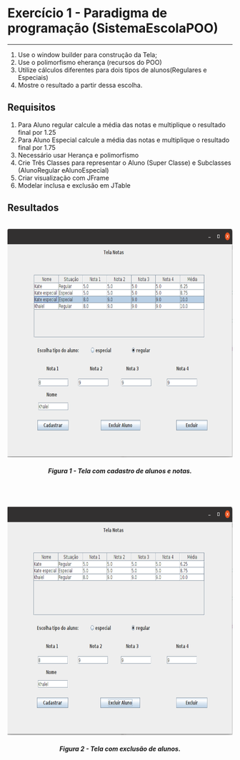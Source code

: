 # Exercício 1 - Paradigma de programação (SistemaEscolaPOO)

------

1. Use o window builder para construção da Tela;
2. Use o polimorfismo eherança (recursos do POO)
3. Utilize cálculos diferentes para dois tipos de alunos(Regulares e Especiais)
5. Mostre o resultado a partir dessa escolha.

## Requisitos
1. Para Aluno regular calcule a média das notas e multiplique o resultado final por 1.25
2. Para Aluno Especial calcule a média das notas e multiplique o resultado final por 1.75
3. Necessário usar Herança e polimorfismo
4. Crie Três Classes para representar o Aluno (Super Classe) e Subclasses (AlunoRegular eAlunoEspecial)
5. Criar visualização com JFrame
6. Modelar inclusa e exclusão em JTable


## Resultados

<p align="center">
    <br>
    <img src="./Images/inclusion.png" width=512px height=512px>
    <h5 align="center">Figura 1 - Tela com cadastro de alunos e notas.</h5>
    <br>
</p>


<p align="center">
    <br>
    <img src="./Images/exclusion.png" width=512px height=512px>
    <h5 align="center">Figura 2 - Tela com exclusão de alunos.</h5>
    <br>
</p>
